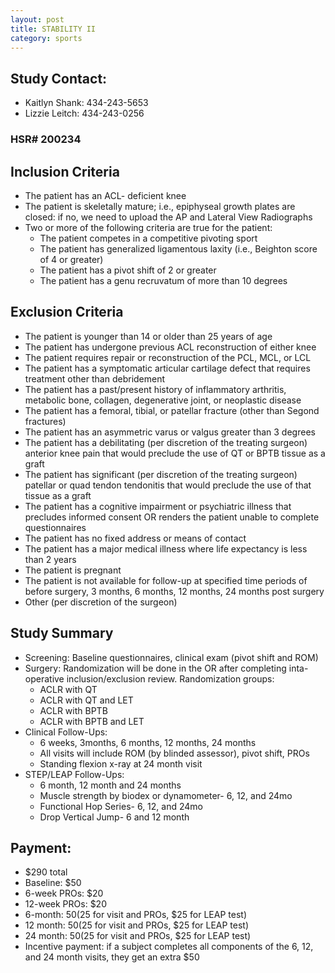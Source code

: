 ```yaml
---
layout: post
title: STABILITY II
category: sports
---
```


## Study Contact:  
- Kaitlyn Shank: 434-243-5653
- Lizzie Leitch: 434-243-0256

### HSR# 200234

##  Inclusion Criteria

- The patient has an ACL- deficient knee
- The patient is skeletally mature; i.e., epiphyseal growth plates are closed: if no, we need to upload the AP and Lateral View Radiographs
- Two or more of the following criteria are true for the patient:
	- The patient competes in a competitive pivoting sport
	- The patient has generalized ligamentous laxity (i.e., Beighton score of 4 or greater)
	- The patient has a pivot shift of 2 or greater
	- The patient has a genu recruvatum of more than 10 degrees

##  Exclusion Criteria

- The patient is younger than 14 or older than 25 years of age
-  The patient has undergone previous ACL reconstruction of either knee
- The patient requires repair or reconstruction of the PCL, MCL, or LCL
- The patient has a symptomatic articular cartilage defect that requires treatment other than debridement
- The patient has a past/present history of inflammatory arthritis, metabolic bone, collagen, degenerative joint, or neoplastic disease
- The patient has a femoral, tibial, or patellar fracture (other than Segond fractures)
- The patient has an asymmetric varus or valgus greater than 3 degrees
- The patient has a debilitating (per discretion of the treating surgeon) anterior knee pain that would preclude the use of QT or BPTB tissue as a graft
- The patient has significant (per discretion of the treating surgeon) patellar or quad tendon tendonitis that would preclude the use of that tissue as a graft
- The patient has a cognitive impairment or psychiatric illness that precludes informed consent OR renders the patient unable to complete questionnaires
- The patient has no fixed address or means of contact
- The patient has a major medical illness where life expectancy is less than 2 years
- The patient is pregnant
- The patient is not available for follow-up at specified time periods of before surgery, 3 months, 6 months, 12 months, 24 months post surgery
- Other (per discretion of the surgeon)

## Study Summary

- Screening: Baseline questionnaires, clinical exam (pivot shift and ROM)
- Surgery: Randomization will be done in the OR after completing inta-operative inclusion/exclusion review. Randomization groups:
	- ACLR with QT
	- ACLR with QT and LET
	- ACLR with BPTB
	- ACLR with BPTB and LET
- Clinical Follow-Ups:
	- 6 weeks, 3months, 6 months, 12 months, 24 months 
	- All visits will include ROM (by blinded assessor), pivot shift, PROs
	- Standing flexion x-ray at 24 month visit
- STEP/LEAP Follow-Ups:
	- 6 month, 12 month and 24 months
	- Muscle strength by biodex or dynamometer- 6, 12, and 24mo
	- Functional Hop Series- 6, 12, and 24mo
	- Drop Vertical Jump- 6 and 12 month

## Payment:
- $290 total
- Baseline: $50
- 6-week PROs: $20
- 12-week PROs: $20
- 6-month: $50 ($25 for visit and PROs, $25 for LEAP test)
- 12 month: $50 ($25 for visit and PROs, $25 for LEAP test)
- 24 month: $50 ($25 for visit and PROs, $25 for LEAP test)
- Incentive payment: if a subject completes all components of the 6, 12, and 24 month visits, they get an extra $50
